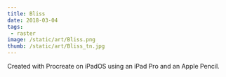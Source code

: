 ```yaml
---
title: Bliss
date: 2018-03-04
tags:
 - raster
image: /static/art/Bliss.png
thumb: /static/art/Bliss_tn.jpg
---
```


Created with Procreate on iPadOS using an iPad Pro and an Apple Pencil.
